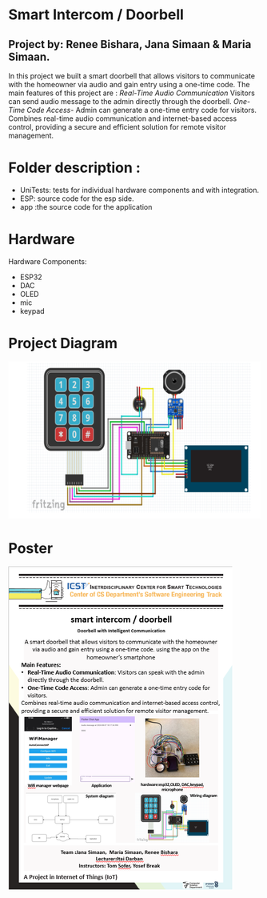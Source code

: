 # __Smart Intercom / Doorbell__
## Project by: Renee Bishara, Jana Simaan & Maria Simaan.
In this project we built a smart doorbell that allows visitors to communicate with the homeowner via audio and gain entry using a one-time code. 
The main features of this project are : 
*Real-Time Audio Communication* Visitors can send audio message to the admin directly through the doorbell.
*One-Time Code Access*- Admin can generate a one-time entry code for visitors.
Combines real-time audio communication and internet-based access control, providing a secure and efficient solution for remote visitor management.

# Folder description :
- UniTests: tests for individual hardware components and with integration.
- ESP: source code for the esp side.
- app :the source code for the application

# Hardware
Hardware Components:
- ESP32
- DAC
- OLED
- mic
- keypad

# __Project Diagram__
![Project Diagram](images/Project_Diagram.png)

# __Poster__
![Project poster](images/poster.png)

